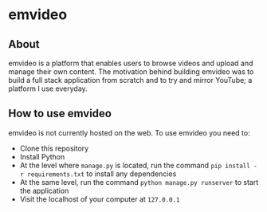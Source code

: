 # emvideo

## About
emvideo is a platform that enables users to browse videos and upload and manage their own content. The motivation behind building emvideo was to build a full stack application from scratch and to try and mirror YouTube; a platform I use everyday.

## How to use emvideo
emvideo is not currently hosted on the web. To use emvideo you need to:
- Clone this repository
- Install Python
- At the level where `manage.py` is located, run the command `pip install -r requirements.txt` to install any dependencies
- At the same level, run the command `python manage.py runserver` to start the application
- Visit the localhost of your computer at `127.0.0.1`

